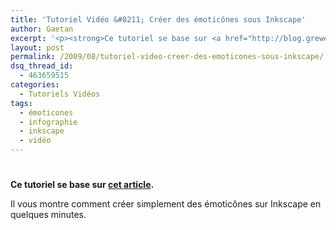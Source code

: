 ```yaml
---
title: 'Tutoriel Vidéo &#8211; Créer des émoticônes sous Inkscape'
author: Gaetan
excerpt: '<p><strong>Ce tutoriel se base sur <a href="http://blog.greweb.fr/?post/2009/08/Cr%C3%A9er-des-%C3%A9motic%C3%B4nes-sous-Inkscape">cet article</a>.</strong></p> <p>Il vous montre comment créer simplement des émoticônes sur Inkscape en quelques minutes.</p> <object height="375" width="500"><param name="allowfullscreen" value="true" /><param name="allowscriptaccess" value="always" /><param name="movie" value="http://vimeo.com/moogaloop.swf?clip_id=6347396&amp;server=vimeo.com&amp;show_title=1&amp;show_byline=1&amp;show_portrait=0&amp;color=00ADEF&amp;fullscreen=1" /><p><a href="http://vimeo.com/6347396">Créer des émoticônes sous Inkscape en quelques minutes</a> from <a href="http://vimeo.com/user2197201">gren</a> on <a href="http://vimeo.com">Vimeo</a>.</p>'
layout: post
permalink: /2009/08/tutoriel-video-creer-des-emoticones-sous-inkscape/
dsq_thread_id:
  - 463659515
categories:
  - Tutoriels Vidéos
tags:
  - émoticones
  - infographie
  - inkscape
  - vidéo
---
```

# 

**Ce tutoriel se base sur [cet article][1].**

 [1]: http://blog.greweb.fr/?post/2009/08/Créer-des-émoticônes-sous-Inkscape

Il vous montre comment créer simplement des émoticônes sur Inkscape en quelques minutes.